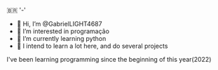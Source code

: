 🇧🇷 '-'
- 👋 Hi, I’m @GabrielLIGHT4687
- 👀 I’m interested in programação
- 🐍 I’m currently learning python
- 📖 I intend to learn a lot here, and do several projects

I've been learning programming since the beginning of this year(2022)

